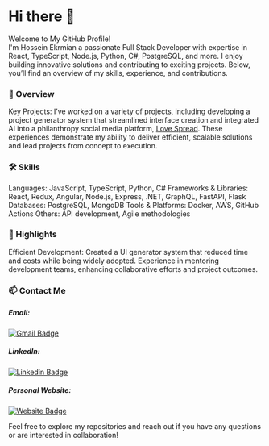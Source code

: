 # Hi there 👋
Welcome to My GitHub Profile! <br>
I'm Hossein Ekrmian a passionate Full Stack Developer with expertise in React, TypeScript, Node.js, Python, C#, PostgreSQL, and more. I enjoy building innovative solutions and contributing to exciting projects. Below, you’ll find an overview of my skills, experience, and contributions.

### 🚀 Overview
Key Projects: I’ve worked on a variety of projects, including developing a project generator system that streamlined interface creation and integrated AI into a philanthropy social media platform, [Love Spread](https://lovespread.ca/). These experiences demonstrate my ability to deliver efficient, scalable solutions and lead projects from concept to execution.

### 🛠️ Skills
Languages: JavaScript, TypeScript, Python, C#
Frameworks & Libraries: React, Redux, Angular, Node.js, Express, .NET, GraphQL, FastAPI, Flask
Databases: PostgreSQL, MongoDB
Tools & Platforms: Docker, AWS, GitHub Actions
Others: API development, Agile methodologies

### 🌟 Highlights
Efficient Development: Created a UI generator system that reduced time and costs while being widely adopted.
Experience in mentoring development teams, enhancing collaborative efforts and project outcomes.


### 📫 Contact Me
##### Email: 
[![Gmail Badge](https://img.shields.io/badge/-ekramian.hossein-c14438?style=flat&logo=Gmail&logoColor=white&link=mailto:ekramian.hossein@gmail.com)](mailto:ekramian.hossein@gmail.com)
##### LinkedIn: 
[![Linkedin Badge](https://img.shields.io/badge/-Hossein%20Ekramian-blue?style=flat&logo=Linkedin&logoColor=white&link=https://www.linkedin.com/in/hossein-ekramian/)](https://www.linkedin.com/in/hossein-ekramian/)
##### Personal Website: 
[![Website Badge](https://img.shields.io/badge/-ekramian.uk-47CCCC?style=flat&logo=Google-Chrome&logoColor=white&link=https://ekramian.uk)](https://ekramian.uk)

Feel free to explore my repositories and reach out if you have any questions or are interested in collaboration!
